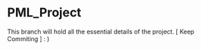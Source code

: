 # PML_Project

This branch will hold all the essential details of the project.
[ Keep Commiting ] : ) 


